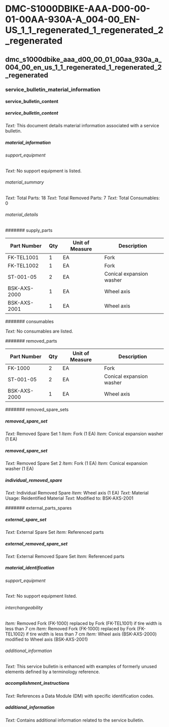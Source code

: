 # DMC-S1000DBIKE-AAA-D00-00-01-00AA-930A-A_004-00_EN-US_1_1_regenerated_1_regenerated_2_regenerated

## dmc_s1000dbike_aaa_d00_00_01_00aa_930a_a_004_00_en_us_1_1_regenerated_1_regenerated_2_regenerated

### service_bulletin_material_information

#### service_bulletin_content

##### service_bulletin_content

*Text:* This document details material information associated with a service bulletin.

##### material_information

###### support_equipment

*Text:* No support equipment is listed.

###### material_summary

*Text:* Total Parts: 18
*Text:* Total Removed Parts: 7
*Text:* Total Consumables: 0

###### material_details

####### supply_parts

| Part Number | Qty | Unit of Measure | Description |
|---|---|---|---|
| FK-TEL1001 | 1 | EA | Fork |
| FK-TEL1002 | 1 | EA | Fork |
| ST-001-05 | 2 | EA | Conical expansion washer |
| BSK-AXS-2000 | 1 | EA | Wheel axis |
| BSK-AXS-2001 | 1 | EA | Wheel axis |

####### consumables

*Text:* No consumables are listed.

####### removed_parts

| Part Number | Qty | Unit of Measure | Description |
|---|---|---|---|
| FK-1000 | 2 | EA | Fork |
| ST-001-05 | 2 | EA | Conical expansion washer |
| BSK-AXS-2000 | 1 | EA | Wheel axis |

####### removed_spare_sets

##### removed_spare_set

*Text:* Removed Spare Set 1
*Item:* Fork (1 EA)
*Item:* Conical expansion washer (1 EA)

##### removed_spare_set

*Text:* Removed Spare Set 2
*Item:* Fork (1 EA)
*Item:* Conical expansion washer (1 EA)

##### individual_removed_spare

*Text:* Individual Removed Spare
*Item:* Wheel axis (1 EA)
*Text:* Material Usage: Reidentified Material
*Text:* Modified to: BSK-AXS-2001

####### external_parts_spares

##### external_spare_set

*Text:* External Spare Set
*Item:* Referenced parts

##### external_removed_spare_set

*Text:* External Removed Spare Set
*Item:* Referenced parts

##### material_identification

###### support_equipment

*Text:* No support equipment listed.

###### interchangeability

*Item:* Removed Fork (FK-1000) replaced by Fork (FK-TEL1001) if tire width is less than 7 cm
*Item:* Removed Fork (FK-1000) replaced by Fork (FK-TEL1002) if tire width is less than 7 cm
*Item:* Wheel axis (BSK-AXS-2000) modified to Wheel axis (BSK-AXS-2001)

###### additional_information

*Text:* This service bulletin is enhanced with examples of formerly unused elements defined by a terminology reference.

##### accomplishment_instructions

*Text:* References a Data Module (DM) with specific identification codes.

##### additional_information

*Text:* Contains additional information related to the service bulletin.